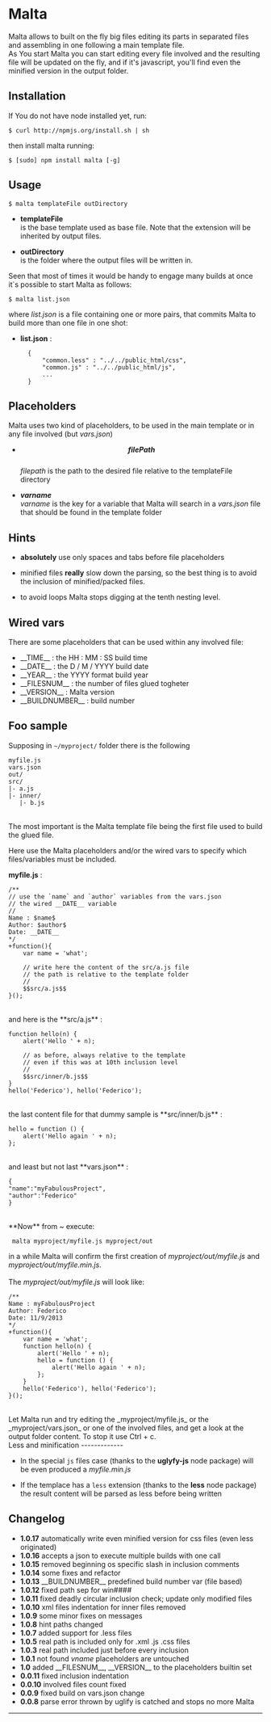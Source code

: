 Malta
=====

Malta allows to built on the fly big files editing its parts in separated files and assembling in one following a main template file.  
As You start Malta you can start editing every file involved and the resulting file will be updated on the fly, and if it's javascript,
 you'll find even the minified version in the output folder.

Installation
------------

If You do not have node installed yet, run:

    $ curl http://npmjs.org/install.sh | sh 
	
then install malta running:

    $ [sudo] npm install malta [-g]


Usage
-----

    $ malta templateFile outDirectory
    	
- **templateFile**  
is the base template used as base file. Note that the extension will be inherited by output files.
  
- **outDirectory**  
is the folder where the output files will be written in.

Seen that most of times it would be handy to engage many builds at once it`s possible to start Malta as follows: 

	$ malta list.json
	
where *list.json* is a file containing one or more pairs, that commits Malta to build more than one file in one shot:

- **list.json** :
    
	    {
    		"common.less" : "../../public_html/css",
    		"common.js" : "../../public_html/js",
    		...
    	}

Placeholders
------------

Malta uses two kind of placeholders, to be used in the main template or in any file involved (but _vars.json_)  

- **$$filePath$$**  
  _filepath_ is the path to the desired file relative to the templateFile directory 

- **$varname$**  
  _varname_ is the key for a variable that Malta will search in a _vars.json_ file that should be found in the template folder  

Hints
-----

- **absolutely** use only spaces and tabs before file placeholders
 
- minified files **really** slow down the parsing, so the best thing is to avoid the inclusion of minified/packed files.

- to avoid loops Malta stops digging at the tenth nesting level.


Wired vars
----------

There are some placeholders that can be used within any involved file:  

- \_\_TIME\_\_ : the HH : MM : SS build time
- \_\_DATE\_\_ : the D / M / YYYY build date   
- \_\_YEAR\_\_ : the YYYY format build year  
- \_\_FILESNUM\_\_ : the number of files glued togheter  
- \_\_VERSION\_\_ : Malta version
- \_\_BUILDNUMBER\_\_ : build number


Foo sample
----------

Supposing in `~/myproject/` folder there is the following  

    myfile.js
    vars.json
    out/
    src/
    |- a.js
    |- inner/
       |- b.js

<br />
The most important is the Malta template file being the first file used to build the glued file. 

Here use the Malta placeholders and/or the wired vars to specify which files/variables must be included.

**myfile.js** :
    
    /**
    // use the `name` and `author` variables from the vars.json
    // the wired __DATE__ variable
    //
    Name : $name$ 			
    Author: $author$
    Date: __DATE__
    */
    +function(){
        var name = 'what';
        
		// write here the content of the src/a.js file 
		// the path is relative to the template folder
		//
        $$src/a.js$$	
    }();
<br />
and here is the **src/a.js** :  

    function hello(n) {
        alert('Hello ' + n);
        
        // as before, always relative to the template
        // even if this was at 10th inclusion level
        //
        $$src/inner/b.js$$	
    }						
    hello('Federico'), hello('Federico');
<br />
the last content file for that dummy sample is **src/inner/b.js** :  

    hello = function () {
        alert('Hello again ' + n);
    };
<br />
and least but not last **vars.json** :  

    {
    "name":"myFabulousProject",
    "author":"Federico"
    }  
<br />
**Now** from ~ execute:  

     malta myproject/myfile.js myproject/out
in a while Malta will confirm the first creation of _myproject/out/myfile.js_ and _myproject/out/myfile.min.js_.  
<br />
The _myproject/out/myfile.js_ will look like:  

    /**
    Name : myFabulousProject
    Author: Federico
    Date: 11/9/2013
    */
    +function(){
        var name = 'what';
        function hello(n) {
            alert('Hello ' + n);
            hello = function () {
                alert('Hello again ' + n);
            };
        }
        hello('Federico'), hello('Federico');
    }();

<br/>
Let Malta run and try editing the _myproject/myfile.js_ or the _myproject/vars.json_ or one of the involved files, and get a look at the output folder content.  To stop it use Ctrl + c. 


<br/>
Less and minification
------------- 

- In the special `js` files case (thanks to the **uglyfy-js** node package) will be even produced a _myfile.min.js_

- If the templace has a `less` extension (thanks to the **less** node package) the result content will be parsed as less before being written

 




Changelog
---------
- **1.0.17** automatically write even minified version for css files (even less originated)
- **1.0.16** accepts a json to execute multiple builds with one call
- **1.0.15** removed beginning os specific slash in inclusion comments
- **1.0.14** some fixes and refactor
- **1.0.13** \_\_BUILDNUMBER\_\_ predefined build number var (file based)
- **1.0.12** fixed path sep for win####
- **1.0.11** fixed deadly circular inclusion check; update only modified files
- **1.0.10** xml files indentation for inner files removed
- **1.0.9** some minor fixes on messages
- **1.0.8** hint paths changed
- **1.0.7** added support for .less files
- **1.0.5** real path is included only for .xml .js .css files
- **1.0.3** real path included just before every inclusion
- **1.0.1** not found $vname$ placeholders are untouched
- **1.0** added \_\_FILESNUM\_\_, \_\_VERSION\_\_ to the placeholders builtin set
- **0.0.11** fixed inclusion indentation
- **0.0.10** involved files count fixed
- **0.0.9** fixed build on vars.json change
- **0.0.8** parse error thrown by uglify is catched and stops no more Malta

--------